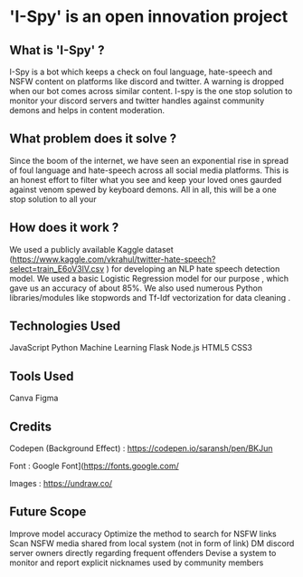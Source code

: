 # 'I-Spy' is an open innovation project

## What is 'I-Spy' ?
I-Spy is a bot which keeps a check on foul language, hate-speech and NSFW content on platforms like discord and twitter.
A warning is dropped when our bot comes across similar content.
I-spy is the one stop solution to monitor your discord servers and twitter handles against community demons and helps in content moderation.


## What problem does it solve ?
Since the boom of the internet, we have seen an exponential rise in spread of foul language and hate-speech across all social media platforms. This is an honest effort to 
filter what you see and keep your loved ones gaurded against venom spewed by keyboard demons. All in all, this will be a one stop solution to all your 

## How does it work ?
We used a publicly available Kaggle dataset (https://www.kaggle.com/vkrahul/twitter-hate-speech?select=train_E6oV3lV.csv ) for developing an 
NLP hate speech detection model. We used a basic Logistic Regression model for our purpose , which gave us an accuracy of about 85%. We also used numerous Python
libraries/modules like stopwords and Tf-Idf vectorization for data cleaning .

## Technologies Used
JavaScript
Python
Machine Learning
Flask
Node.js
HTML5
CSS3

## Tools Used
Canva
Figma



## Credits
Codepen (Background Effect) : https://codepen.io/saransh/pen/BKJun

Font : Google Font](https://fonts.google.com/

Images : https://undraw.co/

## Future Scope
Improve model accuracy
Optimize the method to search for NSFW links
Scan NSFW media shared from local system (not in form of link)
DM discord server owners directly regarding frequent offenders
Devise a system to monitor and report explicit nicknames used by community members





